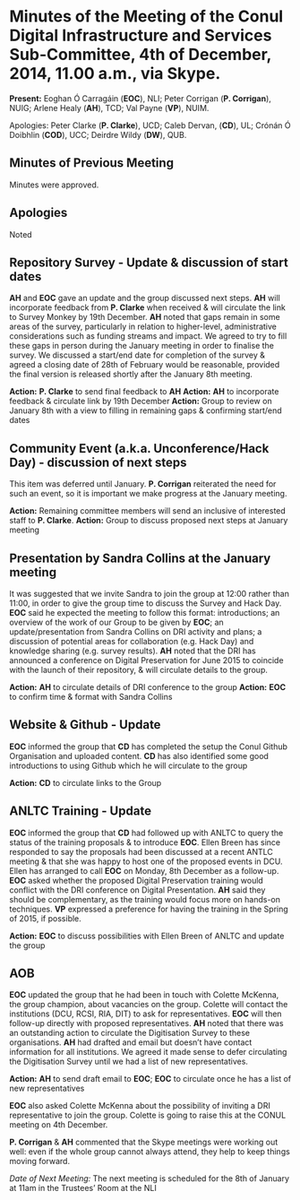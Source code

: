 # Minutes of the Meeting of the Conul Digital Infrastructure and Services Sub-Committee, 4th of December, 2014, 11.00 a.m., via Skype.

**Present:** Eoghan Ó Carragáin (**EOC**), NLI; Peter Corrigan (**P. Corrigan**), NUIG; Arlene Healy (**AH**), TCD; Val Payne (**VP**), NUIM.

Apologies: Peter Clarke (**P. Clarke**), UCD; Caleb Dervan, (**CD**), UL; Crónán Ó Doibhlin (**COD**), UCC; Deirdre Wildy (**DW**), QUB.

## Minutes of Previous Meeting

Minutes were approved.

## Apologies

Noted

## Repository Survey - Update & discussion of start dates

**AH** and **EOC** gave an update and the group discussed next steps. **AH** will incorporate feedback from **P. Clarke** when received & will circulate the link to Survey Monkey by 19th December. **AH** noted that gaps remain in some areas of the survey, particularly in relation to higher-level, administrative considerations such as funding streams and impact. We agreed to try to fill these gaps in person during the January meeting in order to finalise the survey. We discussed a start/end date for completion of the survey & agreed a closing date of 28th of February would be reasonable, provided the final version is released shortly after the January 8th meeting.

**Action:** **P. Clarke** to send final feedback to **AH**
**Action:** **AH** to incorporate feedback & circulate link by 19th December
**Action:** Group to review on January 8th with a view to filling in remaining gaps & confirming start/end dates

## Community Event (a.k.a. Unconference/Hack Day) - discussion of next steps

This item was deferred until January. **P. Corrigan** reiterated the need for such an event, so it is important we make progress at the January meeting.

**Action:** Remaining committee members will send an inclusive of interested staff to **P. Clarke**.
**Action:** Group to discuss proposed next steps at January meeting

## Presentation by Sandra Collins at the January meeting

It was suggested that we invite Sandra to join the group at 12:00 rather than  11:00, in order to give the group time to discuss the Survey and Hack Day. **EOC** said he expected the meeting to follow this format: introductions; an overview of the work of our Group to be given by **EOC**; an update/presentation from Sandra Collins on DRI activity and plans; a discussion of potential areas for collaboration (e.g. Hack Day) and knowledge sharing (e.g. survey results). **AH** noted that the DRI has announced a conference on Digital Preservation for June 2015 to coincide with the launch of their repository, & will circulate details to the group.

**Action:** **AH** to circulate details of DRI conference to the group
**Action:** **EOC** to confirm time & format with Sandra Collins

## Website & Github - Update
**EOC** informed the group that **CD** has completed the setup the Conul Github Organisation and uploaded content. **CD** has also identified some good introductions to using Github which he will circulate to the group

**Action:** **CD** to circulate links to the Group

## ANLTC Training - Update
**EOC** informed the group that **CD** had followed up with ANLTC to query the status of the training proposals & to introduce **EOC**. Ellen Breen has since responded to say the proposals had been discussed at a recent ANTLC meeting & that she was happy to host one of the proposed events in DCU. Ellen has arranged to call **EOC** on Monday, 8th December as a follow-up. **EOC** asked whether the proposed Digital Preservation training would conflict with the DRI conference on Digital Presentation. **AH** said they should be complementary, as the training would focus more on hands-on techniques. **VP** expressed a preference for having the training in the Spring of 2015, if possible.

**Action:** **EOC** to discuss possibilities with Ellen Breen of ANLTC and update the group

## AOB

**EOC** updated the group that he had been in touch with Colette McKenna, the group champion, about vacancies on the group. Colette will contact the institutions  (DCU, RCSI, RIA, DIT) to ask for representatives. **EOC** will then follow-up directly with proposed representatives. **AH** noted that there was an outstanding action to circulate the Digitisation Survey to these organisations. **AH** had drafted and email but doesn’t have contact information for all institutions. We agreed it made sense to defer circulating the Digitisation Survey until we had a list of new representatives.

**Action:** **AH** to send draft email to **EOC**; **EOC** to circulate once he has a list of new representatives

**EOC** also asked Colette McKenna about the possibility of inviting a DRI representative to join the group. Colette is going to raise this at the CONUL meeting on 4th December.

**P. Corrigan** & **AH** commented that the Skype meetings were working out well: even if the whole group cannot always attend, they help to keep things moving forward.


*Date of Next Meeting:* The next meeting is scheduled for the 8th of January at 11am in the Trustees’ Room at the NLI
